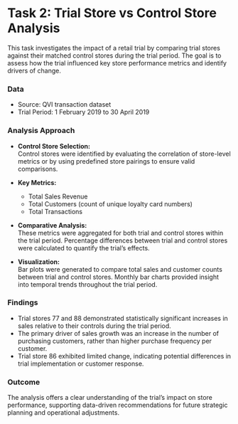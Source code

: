 # Task 2: Trial Store vs Control Store Analysis

This task investigates the impact of a retail trial by comparing trial stores against their matched control stores during the trial period. The goal is to assess how the trial influenced key store performance metrics and identify drivers of change.

### Data

- Source: QVI transaction dataset  
- Trial Period: 1 February 2019 to 30 April 2019  

### Analysis Approach

- **Control Store Selection:**  
  Control stores were identified by evaluating the correlation of store-level metrics or by using predefined store pairings to ensure valid comparisons.

- **Key Metrics:**  
  - Total Sales Revenue  
  - Total Customers (count of unique loyalty card numbers)  
  - Total Transactions  

- **Comparative Analysis:**  
  These metrics were aggregated for both trial and control stores within the trial period. Percentage differences between trial and control stores were calculated to quantify the trial’s effects.

- **Visualization:**  
  Bar plots were generated to compare total sales and customer counts between trial and control stores. Monthly bar charts provided insight into temporal trends throughout the trial period.

### Findings

- Trial stores 77 and 88 demonstrated statistically significant increases in sales relative to their controls during the trial period.  
- The primary driver of sales growth was an increase in the number of purchasing customers, rather than higher purchase frequency per customer.  
- Trial store 86 exhibited limited change, indicating potential differences in trial implementation or customer response.

### Outcome

The analysis offers a clear understanding of the trial’s impact on store performance, supporting data-driven recommendations for future strategic planning and operational adjustments.

